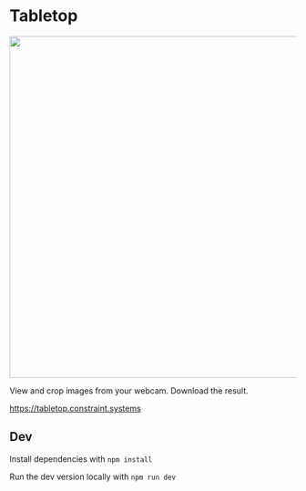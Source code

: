 # Tabletop

<img
src='https://raw.githubusercontent.com/constraint-systems/tabletop/main/public/tabletop.gif'
width="600"/>

View and crop images from your webcam. Download the result.

https://tabletop.constraint.systems

## Dev

Install dependencies with `npm install`

Run the dev version locally with `npm run dev`
